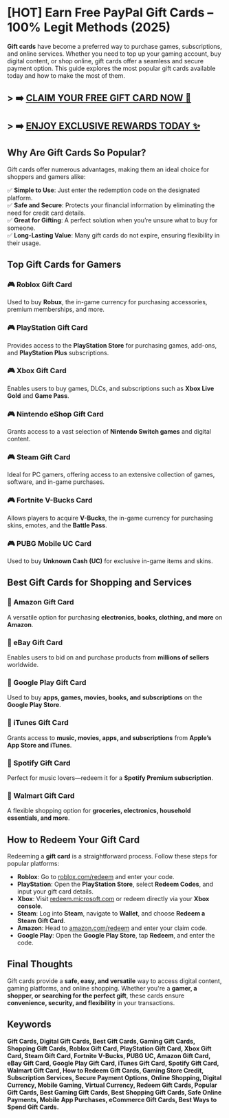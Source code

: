 # [HOT] Earn Free PayPal Gift Cards – 100% Legit Methods (2025)

**Gift cards** have become a preferred way to purchase games, subscriptions, and online services. Whether you need to top up your gaming account, buy digital content, or shop online, gift cards offer a seamless and secure payment option. This guide explores the most popular gift cards available today and how to make the most of them.

## > ➡️ **[CLAIM YOUR FREE GIFT CARD NOW 🎁](http://www.apkhub.site/)**  
## > ➡️ **[ENJOY EXCLUSIVE REWARDS TODAY ✨](http://www.apkhub.site/)**  

## Why Are Gift Cards So Popular?
Gift cards offer numerous advantages, making them an ideal choice for shoppers and gamers alike:

✅ **Simple to Use**: Just enter the redemption code on the designated platform.  
✅ **Safe and Secure**: Protects your financial information by eliminating the need for credit card details.  
✅ **Great for Gifting**: A perfect solution when you’re unsure what to buy for someone.  
✅ **Long-Lasting Value**: Many gift cards do not expire, ensuring flexibility in their usage.  

## Top Gift Cards for Gamers

### 🎮 Roblox Gift Card  
Used to buy **Robux**, the in-game currency for purchasing accessories, premium memberships, and more.

### 🎮 PlayStation Gift Card  
Provides access to the **PlayStation Store** for purchasing games, add-ons, and **PlayStation Plus** subscriptions.

### 🎮 Xbox Gift Card  
Enables users to buy games, DLCs, and subscriptions such as **Xbox Live Gold** and **Game Pass**.

### 🎮 Nintendo eShop Gift Card  
Grants access to a vast selection of **Nintendo Switch games** and digital content.

### 🎮 Steam Gift Card  
Ideal for PC gamers, offering access to an extensive collection of games, software, and in-game purchases.

### 🎮 Fortnite V-Bucks Card  
Allows players to acquire **V-Bucks**, the in-game currency for purchasing skins, emotes, and the **Battle Pass**.

### 🎮 PUBG Mobile UC Card  
Used to buy **Unknown Cash (UC)** for exclusive in-game items and skins.

## Best Gift Cards for Shopping and Services

### 🛒 Amazon Gift Card  
A versatile option for purchasing **electronics, books, clothing, and more** on **Amazon**.

### 🛒 eBay Gift Card  
Enables users to bid on and purchase products from **millions of sellers** worldwide.

### 🛒 Google Play Gift Card  
Used to buy **apps, games, movies, books, and subscriptions** on the **Google Play Store**.

### 🛒 iTunes Gift Card  
Grants access to **music, movies, apps, and subscriptions** from **Apple’s App Store and iTunes**.

### 🛒 Spotify Gift Card  
Perfect for music lovers—redeem it for a **Spotify Premium subscription**.

### 🛒 Walmart Gift Card  
A flexible shopping option for **groceries, electronics, household essentials, and more**.

## How to Redeem Your Gift Card
Redeeming a **gift card** is a straightforward process. Follow these steps for popular platforms:

- **Roblox**: Go to [roblox.com/redeem](https://www.roblox.com/redeem) and enter your code.
- **PlayStation**: Open the **PlayStation Store**, select **Redeem Codes**, and input your gift card details.
- **Xbox**: Visit [redeem.microsoft.com](https://redeem.microsoft.com) or redeem directly via your **Xbox console**.
- **Steam**: Log into **Steam**, navigate to **Wallet**, and choose **Redeem a Steam Gift Card**.
- **Amazon**: Head to [amazon.com/redeem](https://www.amazon.com/redeem) and enter your claim code.
- **Google Play**: Open the **Google Play Store**, tap **Redeem**, and enter the code.

## Final Thoughts
Gift cards provide a **safe, easy, and versatile** way to access digital content, gaming platforms, and online shopping. Whether you're a **gamer, a shopper, or searching for the perfect gift**, these cards ensure **convenience, security, and flexibility** in your transactions.

## Keywords
**Gift Cards, Digital Gift Cards, Best Gift Cards, Gaming Gift Cards, Shopping Gift Cards, Roblox Gift Card, PlayStation Gift Card, Xbox Gift Card, Steam Gift Card, Fortnite V-Bucks, PUBG UC, Amazon Gift Card, eBay Gift Card, Google Play Gift Card, iTunes Gift Card, Spotify Gift Card, Walmart Gift Card, How to Redeem Gift Cards, Gaming Store Credit, Subscription Services, Secure Payment Options, Online Shopping, Digital Currency, Mobile Gaming, Virtual Currency, Redeem Gift Cards, Popular Gift Cards, Best Gaming Gift Cards, Best Shopping Gift Cards, Safe Online Payments, Mobile App Purchases, eCommerce Gift Cards, Best Ways to Spend Gift Cards.**
